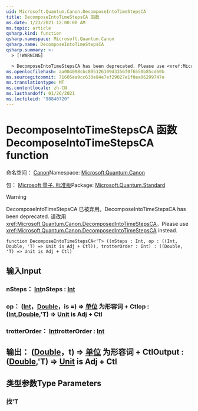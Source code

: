 ```yaml
---
uid: Microsoft.Quantum.Canon.DecomposeIntoTimeStepsCA
title: DecomposeIntoTimeStepsCA 函数
ms.date: 1/23/2021 12:00:00 AM
ms.topic: article
qsharp.kind: function
qsharp.namespace: Microsoft.Quantum.Canon
qsharp.name: DecomposeIntoTimeStepsCA
qsharp.summary: >-
  > [!WARNING]

  > DecomposeIntoTimeStepsCA has been deprecated. Please use <xref:Microsoft.Quantum.Canon.DecomposedIntoTimeStepsCA> instead.
ms.openlocfilehash: aa004098cbc805126109d3356f0f6550b85cd60b
ms.sourcegitcommit: 71605ea9cc630e84e7ef29027e1f0ea06299747e
ms.translationtype: MT
ms.contentlocale: zh-CN
ms.lasthandoff: 01/26/2021
ms.locfileid: "98840720"
---
```

# <a name="decomposeintotimestepsca-function"></a><span data-ttu-id="ebd9d-102">DecomposeIntoTimeStepsCA 函数</span><span class="sxs-lookup"><span data-stu-id="ebd9d-102">DecomposeIntoTimeStepsCA function</span></span>

<span data-ttu-id="ebd9d-103">命名空间： [Canon](xref:Microsoft.Quantum.Canon)</span><span class="sxs-lookup"><span data-stu-id="ebd9d-103">Namespace: [Microsoft.Quantum.Canon](xref:Microsoft.Quantum.Canon)</span></span>

<span data-ttu-id="ebd9d-104">包： [Microsoft 量子. 标准版](https://nuget.org/packages/Microsoft.Quantum.Standard)</span><span class="sxs-lookup"><span data-stu-id="ebd9d-104">Package: [Microsoft.Quantum.Standard](https://nuget.org/packages/Microsoft.Quantum.Standard)</span></span>


> [!WARNING]
> <span data-ttu-id="ebd9d-105">DecomposeIntoTimeStepsCA 已被弃用。</span><span class="sxs-lookup"><span data-stu-id="ebd9d-105">DecomposeIntoTimeStepsCA has been deprecated.</span></span> <span data-ttu-id="ebd9d-106">请改用 <xref:Microsoft.Quantum.Canon.DecomposedIntoTimeStepsCA>。</span><span class="sxs-lookup"><span data-stu-id="ebd9d-106">Please use <xref:Microsoft.Quantum.Canon.DecomposedIntoTimeStepsCA> instead.</span></span>



```qsharp
function DecomposeIntoTimeStepsCA<'T> ((nSteps : Int, op : ((Int, Double, 'T) => Unit is Adj + Ctl)), trotterOrder : Int) : ((Double, 'T) => Unit is Adj + Ctl)
```


## <a name="input"></a><span data-ttu-id="ebd9d-107">输入</span><span class="sxs-lookup"><span data-stu-id="ebd9d-107">Input</span></span>

### <a name="nsteps--int"></a><span data-ttu-id="ebd9d-108">nSteps： [Int](xref:microsoft.quantum.lang-ref.int)</span><span class="sxs-lookup"><span data-stu-id="ebd9d-108">nSteps : [Int](xref:microsoft.quantum.lang-ref.int)</span></span>




### <a name="op--intdoublet--unit--is-adj--ctl"></a><span data-ttu-id="ebd9d-109">op： ([Int](xref:microsoft.quantum.lang-ref.int)，[Double](xref:microsoft.quantum.lang-ref.double)，is =) => [单位](xref:microsoft.quantum.lang-ref.unit)  为形容词 + Ctl</span><span class="sxs-lookup"><span data-stu-id="ebd9d-109">op : ([Int](xref:microsoft.quantum.lang-ref.int),[Double](xref:microsoft.quantum.lang-ref.double),'T) => [Unit](xref:microsoft.quantum.lang-ref.unit)  is Adj + Ctl</span></span>




### <a name="trotterorder--int"></a><span data-ttu-id="ebd9d-110">trotterOrder： [Int](xref:microsoft.quantum.lang-ref.int)</span><span class="sxs-lookup"><span data-stu-id="ebd9d-110">trotterOrder : [Int](xref:microsoft.quantum.lang-ref.int)</span></span>





## <a name="output--doublet--unit--is-adj--ctl"></a><span data-ttu-id="ebd9d-111">输出： ([Double](xref:microsoft.quantum.lang-ref.double)，t) => [单位](xref:microsoft.quantum.lang-ref.unit)  为形容词 + Ctl</span><span class="sxs-lookup"><span data-stu-id="ebd9d-111">Output : ([Double](xref:microsoft.quantum.lang-ref.double),'T) => [Unit](xref:microsoft.quantum.lang-ref.unit)  is Adj + Ctl</span></span>



## <a name="type-parameters"></a><span data-ttu-id="ebd9d-112">类型参数</span><span class="sxs-lookup"><span data-stu-id="ebd9d-112">Type Parameters</span></span>

### <a name="t"></a><span data-ttu-id="ebd9d-113">找</span><span class="sxs-lookup"><span data-stu-id="ebd9d-113">'T</span></span>

